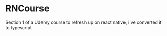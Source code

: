 # RNCourse
Section 1 of a Udemy course to refresh up on react native, i've converted it to typescript
